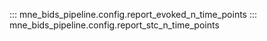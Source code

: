 
::: mne_bids_pipeline.config.report_evoked_n_time_points
::: mne_bids_pipeline.config.report_stc_n_time_points
